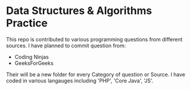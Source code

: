 # Data Structures & Algorithms Practice

This repo is contributed to various programming questions from different sources.
I have planned to commit question from:
  - Coding Ninjas
  - GeeksForGeeks

Their will be a new folder for every Category of question or Source.
I have coded in various langauges including 'PHP', 'Core Java', 'JS'.

